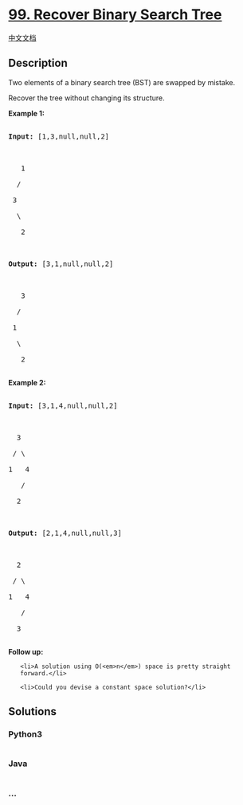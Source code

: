 # [99. Recover Binary Search Tree](https://leetcode.com/problems/recover-binary-search-tree)

[中文文档](/solution/0000-0099/0099.Recover%20Binary%20Search%20Tree/README.md)

## Description

<p>Two elements of a binary search tree (BST) are swapped by mistake.</p>

<p>Recover the tree without changing its structure.</p>

<p><strong>Example 1:</strong></p>

<pre>

<strong>Input:</strong> [1,3,null,null,2]



&nbsp;  1

&nbsp; /

&nbsp;3

&nbsp; \

&nbsp;  2



<strong>Output:</strong> [3,1,null,null,2]



&nbsp;  3

&nbsp; /

&nbsp;1

&nbsp; \

&nbsp;  2

</pre>

<p><strong>Example 2:</strong></p>

<pre>

<strong>Input:</strong> [3,1,4,null,null,2]



  3

 / \

1   4

&nbsp;  /

&nbsp; 2



<strong>Output:</strong> [2,1,4,null,null,3]



  2

 / \

1   4

&nbsp;  /

 &nbsp;3

</pre>

<p><strong>Follow up:</strong></p>

<ul>

    <li>A solution using O(<em>n</em>) space is pretty straight forward.</li>

    <li>Could you devise a constant space solution?</li>

</ul>

## Solutions

<!-- tabs:start -->

### **Python3**

```python

```

### **Java**

```java

```

### **...**

```

```

<!-- tabs:end -->
